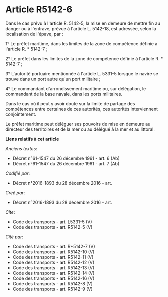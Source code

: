 # Article R5142-6

Dans le cas prévu à l'article R. 5142-5, la mise en demeure de mettre fin au danger ou à l'entrave, prévue à l'article L.
5142-18, est adressée, selon la localisation de l'épave, par : 

1° Le préfet maritime, dans les limites de la zone de compétence définie à l'article R. * 5142-7 ; 

2° Le préfet dans les limites de la zone de compétence définie à l'article R. * 5142-7 ; 

3° L'autorité portuaire mentionnée à l'article L. 5331-5 lorsque le navire se trouve dans un port autre qu'un port
militaire ; 

4° Le commandant d'arrondissement maritime ou, sur délégation, le commandant de la base navale, dans les ports militaires. 

Dans le cas où il peut y avoir doute sur la limite de partage des compétences entre certaines de ces autorités, ces autorités
interviennent conjointement. 

Le préfet maritime peut déléguer ses pouvoirs de mise en demeure au directeur des territoires et de la mer ou au délégué à la
mer et au littoral.

**Liens relatifs à cet article**

_Anciens textes_:

  - Décret n°61-1547 du 26 décembre 1961 - art. 6 (Ab)
  - Décret n°61-1547 du 26 décembre 1961 - art. 7 (Ab)

_Codifié par_:

  - Décret n°2016-1893 du 28 décembre 2016 - art.

_Créé par_:

  - Décret n°2016-1893 du 28 décembre 2016 - art.

_Cite_:

  - Code des transports - art. L5331-5 (V)
  - Code des transports - art. R5142-5 (V)

_Cité par_:

  - Code des transports - art. R*5142-7 (V)
  - Code des transports - art. R5142-10 (V)
  - Code des transports - art. R5142-11 (V)
  - Code des transports - art. R5142-12 (V)
  - Code des transports - art. R5142-13 (V)
  - Code des transports - art. R5142-14 (V)
  - Code des transports - art. R5142-16 (V)
  - Code des transports - art. R5142-8 (V)
  - Code des transports - art. R5142-9 (V)
